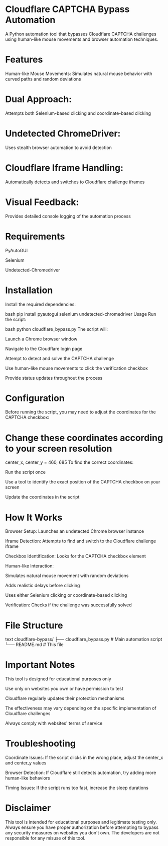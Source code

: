 # Cloudflare CAPTCHA Bypass Automation

A Python automation tool that bypasses Cloudflare CAPTCHA challenges using human-like mouse movements and browser automation techniques.

# Features

Human-like Mouse Movements: Simulates natural mouse behavior with curved paths and random deviations

# Dual Approach:

Attempts both Selenium-based clicking and coordinate-based clicking

# Undetected ChromeDriver:

Uses stealth browser automation to avoid detection

# Cloudflare Iframe Handling:

Automatically detects and switches to Cloudflare challenge iframes

# Visual Feedback:

Provides detailed console logging of the automation process

# Requirements

PyAutoGUI

Selenium

Undetected-Chromedriver

# Installation

Install the required dependencies:

bash
pip install pyautogui selenium undetected-chromedriver
Usage
Run the script:

bash
python cloudflare_bypass.py
The script will:

Launch a Chrome browser window

Navigate to the Cloudflare login page

Attempt to detect and solve the CAPTCHA challenge

Use human-like mouse movements to click the verification checkbox

Provide status updates throughout the process

# Configuration

Before running the script, you may need to adjust the coordinates for the CAPTCHA checkbox:

# Change these coordinates according to your screen resolution

center_x, center_y = 460, 685
To find the correct coordinates:

Run the script once

Use a tool to identify the exact position of the CAPTCHA checkbox on your screen

Update the coordinates in the script

# How It Works

Browser Setup: Launches an undetected Chrome browser instance

Iframe Detection: Attempts to find and switch to the Cloudflare challenge iframe

Checkbox Identification: Looks for the CAPTCHA checkbox element

Human-like Interaction:

Simulates natural mouse movement with random deviations

Adds realistic delays before clicking

Uses either Selenium clicking or coordinate-based clicking

Verification: Checks if the challenge was successfully solved

# File Structure

text
cloudflare-bypass/
├── cloudflare_bypass.py # Main automation script
└── README.md # This file

# Important Notes

This tool is designed for educational purposes only

Use only on websites you own or have permission to test

Cloudflare regularly updates their protection mechanisms

The effectiveness may vary depending on the specific implementation of Cloudflare challenges

Always comply with websites' terms of service

# Troubleshooting

Coordinate Issues: If the script clicks in the wrong place, adjust the center_x and center_y values

Browser Detection: If Cloudflare still detects automation, try adding more human-like behaviors

Timing Issues: If the script runs too fast, increase the sleep durations

# Disclaimer

This tool is intended for educational purposes and legitimate testing only. Always ensure you have proper authorization before attempting to bypass any security measures on websites you don't own. The developers are not responsible for any misuse of this tool.
